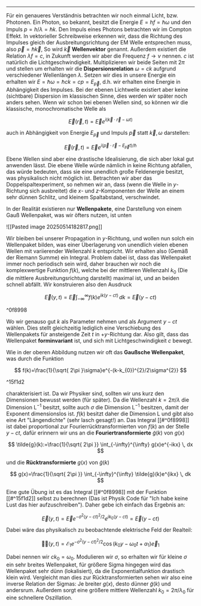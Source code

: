 ***

Für ein genaueres Verständnis betrachten wir noch einmal Licht, bzw. Photonen. Ein Photon, so bekannt, besitzt die Energie $E=hf=\hbar \omega$ und den Impuls $p=h /\lambda=\hbar k$. Den Impuls eines Photons betrachten wir im Compton Effekt. In vektorieller Schreibweise erkennen wir, dass die Richtung des Impulses gleich der Ausbreitungsrichtung der EM Welle entsprechen muss, also $\vec{p}=\hbar \vec{k}$, So wird $\vec{k}$ **Wellenvektor** genannt. Außerdem existiert die Relation $\lambda f=c$, in Zukunft werden wir aber die Frequenz $f\to \nu$ nennen. $c$ ist natürlich die Lichtgeschwindigkeit. Multiplizieren wir beide Seiten mit $2\pi$ und stellen um erhalten wir die **Dispersionsrelation** $\omega=ck$ aufgrund verschiedener Wellenlängen $\lambda$. Setzen wir dies in unsere Energie ein erhalten wir $E=\hbar \omega=\hbar ck=cp=E_{\vec{p}}$, d.h. wir erhalten eine Energie in Abhängigkeit des Impulses. Bei der ebenen Lichtwelle existiert aber keine (sichtbare) Dispersion im klassischen Sinne, dies werden wir später noch anders sehen. Wenn wir schon bei ebenen Wellen sind, so können wir die klassische, monochromatische Welle als

$$
\vec{E}(\vec{r},t)=\vec{E}e^{i(\vec{k}\cdot \vec{r}-\omega t)}
$$

auch in Abhängigkeit von Energie $E_{\vec{p}}$ und Impuls $\vec{p}$ statt $\vec{k},\omega$ darstellen:

$$
\vec{E}(\vec{r},t)=\vec{E}e^{i(\vec{p}\cdot \vec{r}-E_{\vec{p}}t)/\hbar}
$$

Ebene Wellen sind aber eine drastische Idealisierung, die sich aber lokal gut anwenden lässt. Die ebene Welle würde nämlich in keine Richtung abfallen, das würde bedeuten, dass sie eine unendlich große Feldenergie besitzt, was physikalisch nicht möglich ist. Betrachten wir aber das Doppelspaltexperiment, so nehmen wir an, dass (wenn die Welle in $y$-Richtung sich ausbreitet) die $x$- und $z$-Komponenten der Welle an einem sehr dünnen Schlitz, und kleinem Spaltabstand, verschwindet. 

In der Realität existieren nur **Wellenpakete**, eine Darstellung von einem Gauß Wellenpaket, was wir öfters nutzen, ist unten

![[Pasted image 20250514182817.png]]

Wir bleiben bei unserer Propagation in $y$-Richtung, und wollen nun solch ein Wellenpaket bilden, was einer Überlagerung von unendlich vielen ebenen Wellen mit variierender Wellenzahl $k$ entspricht. Wir erhalten also (Gemäß der Riemann Summe) ein Integral. Problem dabei ist, dass das Wellenpaket immer noch periodisch sein wird, daher brauchen wir noch die komplexwertige Funktion $f(k)$, welche bei der mittleren Wellenzahl $k_{0}$ (Die die mittlere Ausbreitungsrichtung darstellt) maximal ist, und an beiden schnell abfällt. Wir konstruieren also den Ausdruck

$$
\vec{E}(y,t)=\vec{E}\int_{-\infty}^{\infty} f(k)e^{ik(y-ct)} \, dk=\vec{E}(y-ct) 
$$

^0f8998

Wo wir genauso gut $k$ als Parameter nehmen und als Argument $y-ct$ wählen. Dies stellt gleichzeitig lediglich eine Verschiebung des Wellenpakets für ansteigende Zeit $t$ in $+y$-Richtung dar. Also gilt, dass das Wellenpaket **forminvariant** ist, und sich mit Lichtgeschwindigkeit $c$ bewegt.

Wie in der oberen Abbildung nutzen wir oft das **Gaußsche Wellenpaket**, was durch die Funktion

$$
f(k)=\frac{1}{\sqrt{ 2\pi }\sigma}e^{-(k-k_{0})^{2}/2\sigma^{2}}
$$

^15f1d2

charakterisiert ist. Da wir Physiker sind, sollten wir uns kurz den Dimensionen bewusst werden (für später). Da die Wellenzahl $k=2\pi /\lambda$ die Dimension $\text{L}^{-1}$ besitzt, sollte auch $\sigma$ die Dimension $\text{L}^{-1}$ besitzen, damit der Exponent dimensionslos ist. $f(k)$ besitzt daher die Dimension $\text{L}$ und gibt also eine Art "Längendichte" (sehr lasch gesagt!) an. Das Integral [[#^0f8998]] ist dabei proportional zur Fourierrücktransformierten von $f(k)$ an der Stelle $y-ct$, dafür erinnern wir uns an die **Fouriertransformierte** $\tilde{g}(k)$ von $g(x)$

$$
\tilde{g}(k):=\frac{1}{\sqrt{ 2\pi }} \int_{-\infty}^{\infty} g(x)e^{-ikx} \, dx 
$$

und die **Rücktransformierte** $g(x)$ von $\tilde{g}(k)$

$$
g(x)=\frac{1}{\sqrt{ 2\pi }} \int_{-\infty}^{\infty} \tilde{g}(k)e^{ikx} \, dk 
$$

Eine gute Übung ist es das Integral [[#^0f8998]] mit der Funktion [[#^15f1d2]] selbst zu berechnen (Das ist Physik Code für "Ich habe keine Lust das hier aufzuschreiben"). Daher gebe ich einfach das Ergebnis an:

$$
\vec{E}(y,t)=\vec{E}e^{-\sigma^{2}(y-ct)^{2}/2}e^{ik_{0}(y-ct)}=\vec{E}(y-ct)
$$

Dabei wäre das physikalisch zu beobachtende elektrische Feld der Realteil:

$$
\mathcal{\vec{E}}(y,t)=\mathcal{E}_{1}e^{-\sigma^{2}(y-ct)^{2}/2}\cos(k_{0}y-\omega_{0}t+\alpha_{1})\vec{e}_{1}
$$

Dabei nennen wir $ck_{0}=\omega_{0}$. Modulieren wir $\sigma$, so erhalten wir für kleine $\sigma$ ein sehr breites Wellenpaket, für größere Sigma hingegen wird das Wellenpaket sehr dünn (lokalisiert), da die Exponentialfunktion drastisch klein wird. Vergleicht man dies zur Rücktransformierten sehen wir also eine inverse Relation der Sigmas: Je breiter $g(x)$, desto dünner $\tilde{g}(k)$ und andersrum. Außerdem sorgt eine größere mittlere Wellenzahl $k_{0}=2\pi /\lambda_{0}$ für eine schnellere Oszillation.

